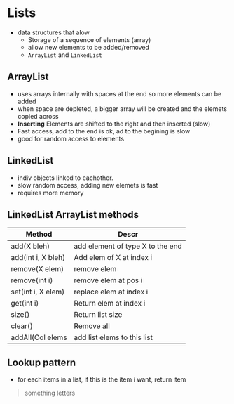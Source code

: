 # Lists

- data structures that alow 
  - Storage of a sequence of elements (array)
  - allow new elements to be added/removed
  - `ArrayList` and `LinkedList`

## ArrayList

- uses arrays internally with spaces at the end so more elements can be added
- when space are depleted, a bigger array will be created and the elemets copied across
- **Inserting** Elements are shifted to the right and then inserted (slow)
- Fast access, add to the end is ok, ad to the begining is slow
- good for random access to elements

## LinkedList

- indiv objects linked to eachother.
- slow random access, adding new elemets is fast
- requires more memory

## LinkedList<X> ArrayList<X> methods

|Method| Descr|
|---|---|
|add(X bleh)| add element of type X to the end|
|add(int i, X bleh)|Add elem of X at index i|
|remove(X elem)| remove elem|
|remove(int i)| remove elem at pos i|
|set(int i, X elem)|replace elem at index i|
|get(int i)| Return elem at index i|
|size()| Return list size|
|clear()| Remove all|
|addAll(Col<X> elems| add list elems to this list|


## Lookup **pattern**

- for each items in a list, if this is the item i want, return item

> something letters








